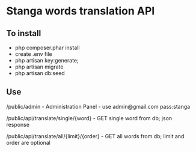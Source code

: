 <h1>Stanga words translation API</h1>
<h2> To install </h2>
<ul>
<li>php composer.phar install</li>

<li>create .env file</li>
<li>php artisan key:generate;</li>
<li>php artisan migrate</li>
<li>php artisan db:seed</li>

</ul>

<h2> Use</h2>

<p>/public/admin  - Administration Panel  - use admin@gmail.com pass:stanga</p>
<p>/public/api/translate/single/{word} - GET single word from db; json response</p>
<p>/public/api/translate/all/{limit}/{order} - GET all words from db; limit and order are optional</p>